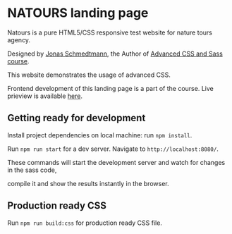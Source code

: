 # NATOURS landing page
Natours is a pure HTML5/CSS responsive test website for nature tours agency.

Designed by [Jonas Schmedtmann](https://www.udemy.com/user/jonasschmedtmann/), the Author of [Advanced CSS and Sass course](https://www.udemy.com/advanced-css-and-sass/).

This website demonstrates the usage of advanced CSS.

Frontend development of this landing page is a part of the course. Live prieview is available [here](https://natours-chi.vercel.app/).

## Getting ready for development

Install project dependencies on local machine: run `npm install`.

Run `npm run start` for a dev server. Navigate to `http://localhost:8080/`.

These commands will start the development server and watch for changes in the sass code,

compile it and show the results instantly in the browser.

## Production ready CSS

Run `npm run build:css` for production ready CSS file.
